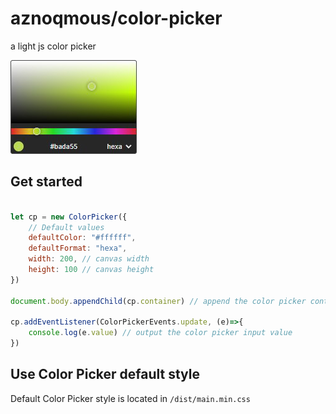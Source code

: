 # aznoqmous/color-picker

a light js color picker

![Color picker preview](https://github.com/aznoqmous/color-picker/blob/master/color-picker.png)

## Get started
```js

let cp = new ColorPicker({
    // Default values
    defaultColor: "#ffffff",
    defaultFormat: "hexa",
    width: 200, // canvas width
    height: 100 // canvas height
})

document.body.appendChild(cp.container) // append the color picker container to the DOM

cp.addEventListener(ColorPickerEvents.update, (e)=>{
    console.log(e.value) // output the color picker input value
})
```

## Use Color Picker default style
Default Color Picker style is located in `/dist/main.min.css`
